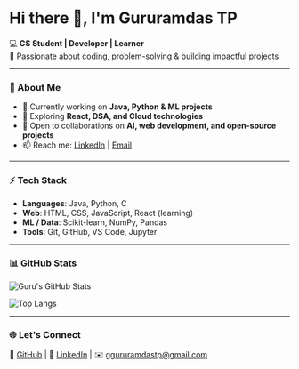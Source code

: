 # Hi there 👋, I'm Gururamdas TP  

💻 **CS Student | Developer | Learner**  
🚀 Passionate about coding, problem-solving & building impactful projects  

---

### 🌟 About Me
- 🔭 Currently working on **Java, Python & ML projects**  
- 🌱 Exploring **React, DSA, and Cloud technologies**  
- 🤝 Open to collaborations on **AI, web development, and open-source projects**  
- 📫 Reach me: [LinkedIn](https://www.linkedin.com) | [Email](mailto:yourmail@example.com)  

---

### ⚡ Tech Stack
- **Languages**: Java, Python, C  
- **Web**: HTML, CSS, JavaScript, React (learning)  
- **ML / Data**: Scikit-learn, NumPy, Pandas  
- **Tools**: Git, GitHub, VS Code, Jupyter  

---

### 📊 GitHub Stats
![Guru's GitHub Stats](https://github-readme-stats.vercel.app/api?username=guru9945&show_icons=true&theme=tokyonight)  

![Top Langs](https://github-readme-stats.vercel.app/api/top-langs/?username=guru9945&layout=compact&theme=tokyonight)  

---

### 🌐 Let's Connect
🌟 [GitHub](https://github.com/guru9945) | 💼 [LinkedIn](https://www.linkedin.com/in/gururamdas-tp-gururamdas-tp89764b262/) | ✉️ ggururamdastp@gmail.com
